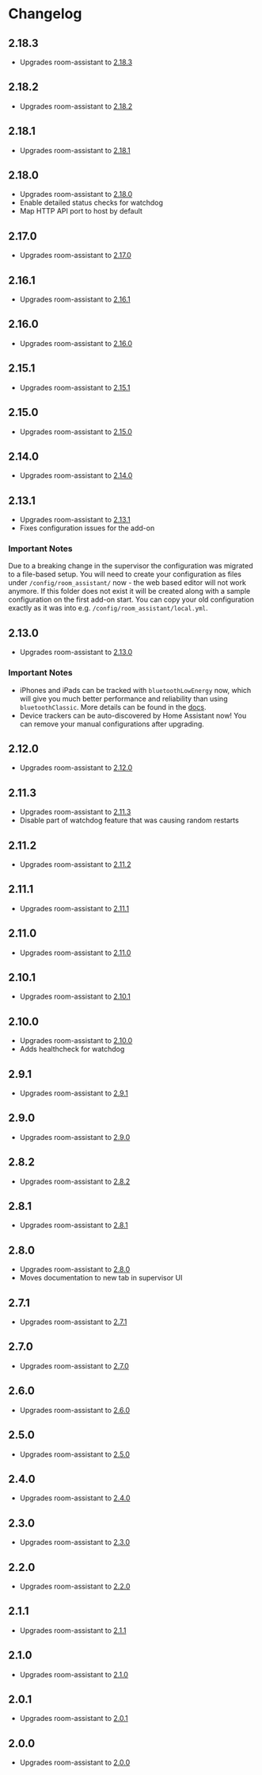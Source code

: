 # Changelog

## 2.18.3

- Upgrades room-assistant to [2.18.3](https://github.com/mKeRix/room-assistant/releases/tag/v2.18.3)

## 2.18.2

- Upgrades room-assistant to [2.18.2](https://github.com/mKeRix/room-assistant/releases/tag/v2.18.2)

## 2.18.1

- Upgrades room-assistant to [2.18.1](https://github.com/mKeRix/room-assistant/releases/tag/v2.18.1)

## 2.18.0

- Upgrades room-assistant to [2.18.0](https://github.com/mKeRix/room-assistant/releases/tag/v2.18.0)
- Enable detailed status checks for watchdog
- Map HTTP API port to host by default

## 2.17.0

- Upgrades room-assistant to [2.17.0](https://github.com/mKeRix/room-assistant/releases/tag/v2.17.0)

## 2.16.1

- Upgrades room-assistant to [2.16.1](https://github.com/mKeRix/room-assistant/releases/tag/v2.16.1)

## 2.16.0

- Upgrades room-assistant to [2.16.0](https://github.com/mKeRix/room-assistant/releases/tag/v2.16.0)

## 2.15.1

- Upgrades room-assistant to [2.15.1](https://github.com/mKeRix/room-assistant/releases/tag/v2.15.1)

## 2.15.0

- Upgrades room-assistant to [2.15.0](https://github.com/mKeRix/room-assistant/releases/tag/v2.15.0)

## 2.14.0

- Upgrades room-assistant to [2.14.0](https://github.com/mKeRix/room-assistant/releases/tag/v2.14.0)

## 2.13.1

- Upgrades room-assistant to [2.13.1](https://github.com/mKeRix/room-assistant/releases/tag/v2.13.1)
- Fixes configuration issues for the add-on

### Important Notes

Due to a breaking change in the supervisor the configuration was migrated to a file-based setup. 
You will need to create your configuration as files under `/config/room_assistant/` now - the web based editor will not work anymore.
If this folder does not exist it will be created along with a sample configuration on the first add-on start.
You can copy your old configuration exactly as it was into e.g. `/config/room_assistant/local.yml`.

## 2.13.0

- Upgrades room-assistant to [2.13.0](https://github.com/mKeRix/room-assistant/releases/tag/v2.13.0)

### Important Notes

- iPhones and iPads can be tracked with `bluetoothLowEnergy` now, which will give you much better performance and reliability than using `bluetoothClassic`. More details can be found in the [docs](https://www.room-assistant.io/integrations/bluetooth-low-energy.html#tracking-ios-devices).
- Device trackers can be auto-discovered by Home Assistant now! You can remove your manual configurations after upgrading.

## 2.12.0

- Upgrades room-assistant to [2.12.0](https://github.com/mKeRix/room-assistant/releases/tag/v2.12.0)

## 2.11.3

- Upgrades room-assistant to [2.11.3](https://github.com/mKeRix/room-assistant/releases/tag/v2.11.3)
- Disable part of watchdog feature that was causing random restarts

## 2.11.2

- Upgrades room-assistant to [2.11.2](https://github.com/mKeRix/room-assistant/releases/tag/v2.11.2)

## 2.11.1

- Upgrades room-assistant to [2.11.1](https://github.com/mKeRix/room-assistant/releases/tag/v2.11.1)

## 2.11.0

- Upgrades room-assistant to [2.11.0](https://github.com/mKeRix/room-assistant/releases/tag/v2.11.0)

## 2.10.1

- Upgrades room-assistant to [2.10.1](https://github.com/mKeRix/room-assistant/releases/tag/v2.10.1)

## 2.10.0

- Upgrades room-assistant to [2.10.0](https://github.com/mKeRix/room-assistant/releases/tag/v2.10.0)
- Adds healthcheck for watchdog

## 2.9.1

- Upgrades room-assistant to [2.9.1](https://github.com/mKeRix/room-assistant/releases/tag/v2.9.1)

## 2.9.0

- Upgrades room-assistant to [2.9.0](https://github.com/mKeRix/room-assistant/releases/tag/v2.9.0)

## 2.8.2

- Upgrades room-assistant to [2.8.2](https://github.com/mKeRix/room-assistant/releases/tag/v2.8.2)

## 2.8.1

- Upgrades room-assistant to [2.8.1](https://github.com/mKeRix/room-assistant/releases/tag/v2.8.1)

## 2.8.0

- Upgrades room-assistant to [2.8.0](https://github.com/mKeRix/room-assistant/releases/tag/v2.8.0)
- Moves documentation to new tab in supervisor UI

## 2.7.1

- Upgrades room-assistant to [2.7.1](https://github.com/mKeRix/room-assistant/releases/tag/v2.7.1)

## 2.7.0

- Upgrades room-assistant to [2.7.0](https://github.com/mKeRix/room-assistant/releases/tag/v2.7.0)

## 2.6.0

- Upgrades room-assistant to [2.6.0](https://github.com/mKeRix/room-assistant/releases/tag/v2.6.0)

## 2.5.0

- Upgrades room-assistant to [2.5.0](https://github.com/mKeRix/room-assistant/releases/tag/v2.5.0)

## 2.4.0

- Upgrades room-assistant to [2.4.0](https://github.com/mKeRix/room-assistant/releases/tag/v2.4.0)

## 2.3.0

- Upgrades room-assistant to [2.3.0](https://github.com/mKeRix/room-assistant/releases/tag/v2.3.0)

## 2.2.0

- Upgrades room-assistant to [2.2.0](https://github.com/mKeRix/room-assistant/releases/tag/v2.2.0)

## 2.1.1

- Upgrades room-assistant to [2.1.1](https://github.com/mKeRix/room-assistant/releases/tag/v2.1.1)

## 2.1.0

- Upgrades room-assistant to [2.1.0](https://github.com/mKeRix/room-assistant/releases/tag/v2.1.0)

## 2.0.1

- Upgrades room-assistant to [2.0.1](https://github.com/mKeRix/room-assistant/releases/tag/v2.0.1)

## 2.0.0

- Upgrades room-assistant to [2.0.0](https://github.com/mKeRix/room-assistant/releases/tag/v2.0.0)